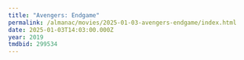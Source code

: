```yaml
---
title: "Avengers: Endgame"
permalink: /almanac/movies/2025-01-03-avengers-endgame/index.html
date: 2025-01-03T14:03:00.000Z
year: 2019
tmdbid: 299534
---
```


